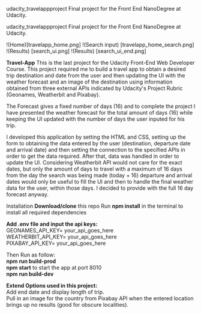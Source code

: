 udacity_travelappproject
Final project for the Front End NanoDegree at Udacity.

udacity_travelappproject Final project for the Front End NanoDegree at Udacity.

!(Home)[travelapp_home.png]
!(Search input) [travelapp_home_search.png]
!(Results) [search_ui.png]
!(Results) [search_ui_end.png]

**Travel-App**
This is the last project for the Udacity Front-End Web Developer Course. This project required me to build a travel app to obtain a desired trip destination and date from the user and then updating the UI with the weather forecast and an image of the destination using information obtained from three external APIs indicated by Udacity's Project Rubric (Geonames, Weatherbit and Pixabay).

The Forecast gives a fixed number of days (16) and to complete the project I have presented the weather forecast for the total amount of days (16) while keeping the UI updated with the number of days the user inputed for his trip.

I developed this application by setting the HTML and CSS, setting up the form to obtaining the data entered by the user (destination, departure date and arrival date) and then setting the connection to the specified APIs in order to get the data required. After that, data was handled in order to update the UI. Considering Weatherbit API would not care for the exact dates, but only the amount of days to travel with a maximum of 16 days from the day the search was being made (today + 16) departure and arrival dates would only be useful to fill the UI and then to handle the final weather data for the user, within those days. I decided to provide with the full 16 day forecast anyway.

Installation **Download/clone** this repo 
Run **npm install** in the terminal to install all required dependencies

**Add .env file and input the api keys:** <br>
GEONAMES_API_KEY= your_api_goes_here<br>
WEATHERBIT_API_KEY= your_api_goes_here<br>
PIXABAY_API_KEY= your_api_goes_here<br>

Then Run as follow:<br>
**npm run build-prod** <br>
**npm start** to start the app at port 8010<br>
**npm run build-dev**<br>

**Extend Options used in this project:** <br>
Add end date and display length of trip. <br>
Pull in an image for the country from Pixabay API when the entered location brings up no results (good for obscure localities).
